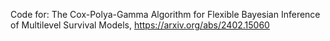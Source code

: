 Code for: The Cox-Polya-Gamma Algorithm for Flexible Bayesian Inference of Multilevel Survival Models, https://arxiv.org/abs/2402.15060
